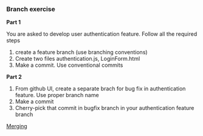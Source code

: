 ### Branch exercise

**Part 1**

You are asked to develop user authentication feature.
Follow all the required steps

1. create a feature branch (use branching conventions)
2. Create two files authentication.js, LoginForm.html
3. Make a commit. Use conventional commits

**Part 2**

1. From github UI, create a separate brach for bug fix in authentication feature. Use proper branch name
2. Make a commit
3. Cherry-pick that commit in bugfix branch in your authentication feature branch

[Merging](../docs/merge.md)

